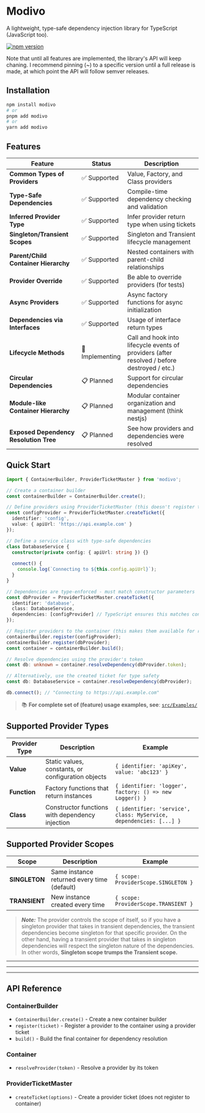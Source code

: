 # Modivo

A lightweight, type-safe dependency injection library for TypeScript (JavaScript too).

[![npm version](https://img.shields.io/npm/v/modivo.svg)](https://www.npmjs.com/package/modivo)

Note that until all features are implemented, the library's API will keep chaning.
I recommend pinning (~) to a specific version until a full release is made, at which point the API will follow semver releases.


## Installation

```bash
npm install modivo
# or
pnpm add modivo
# or
yarn add modivo
```

## Features

| Feature | Status | Description |
|---------|--------|-------------|
| **Common Types of Providers** | ✅ Supported | Value, Factory, and Class providers |
| **Type-Safe Dependencies** | ✅ Supported | Compile-time dependency checking and validation |
| **Inferred Provider Type** | ✅ Supported | Infer provider return type when using tickets |
| **Singleton/Transient Scopes** | ✅ Supported | Singleton and Transient lifecycle management |
| **Parent/Child Container Hierarchy** | ✅ Supported | Nested containers with parent-child relationships |
| **Provider Override** | ✅ Supported | Be able to override providers (for tests) |
| **Async Providers** | ✅ Supported | Async factory functions for async initialization |
| **Dependencies via Interfaces** | ✅ Supported | Usage of interface return types |
| **Lifecycle Methods** | 🔄 Implementing | Call and hook into lifecycle events of providers (after resolved / before destroyed / etc.) |
| **Circular Dependencies** | 📋 Planned | Support for circular dependencies |
| **Module-like Container Hierarchy** | 📋 Planned | Modular container organization and management (think nestjs) |
| **Exposed Dependency Resolution Tree** | 📋 Planned | See how providers and dependencies were resolved |

## Quick Start

```typescript
import { ContainerBuilder, ProviderTicketMaster } from 'modivo';

// Create a container builder
const containerBuilder = ContainerBuilder.create();

// Define providers using ProviderTicketMaster (this doesn't register them yet)
const configProvider = ProviderTicketMaster.createTicket({
  identifier: 'config',
  value: { apiUrl: 'https://api.example.com' }
});

// Define a service class with type-safe dependencies
class DatabaseService {
  constructor(private config: { apiUrl: string }) {}
  
  connect() {
    console.log(`Connecting to ${this.config.apiUrl}`);
  }
}

// Dependencies are type-enforced - must match constructor parameters
const dbProvider = ProviderTicketMaster.createTicket({
  identifier: 'database',
  class: DatabaseService,
  dependencies: [configProvider] // TypeScript ensures this matches constructor
});

// Register providers to the container (this makes them available for resolution)
containerBuilder.register(configProvider);
containerBuilder.register(dbProvider);
const container = containerBuilder.build();

// Resolve dependencies using the provider's token
const db: unknown = container.resolveDependency(dbProvider.token);

// Alternatively, use the created ticket for type safety
const db: DatabaseService = container.resolveDependency(dbProvider);

db.connect(); // "Connecting to https://api.example.com"
```

> 📚 **For complete set of (feature) usage examples, see**: [`src/Examples/`](src/Examples/)

## Supported Provider Types

| Provider Type | Description | Example |
|---------------|-------------|---------|
| **Value** | Static values, constants, or configuration objects | `{ identifier: 'apiKey', value: 'abc123' }` |
| **Function** | Factory functions that return instances | `{ identifier: 'logger', factory: () => new Logger() }` |
| **Class** | Constructor functions with dependency injection | `{ identifier: 'service', class: MyService, dependencies: [...] }` |


## Supported Provider Scopes

| Scope | Description | Example |
|-------|-------------|---------|
| **SINGLETON** | Same instance returned every time (default) | `{ scope: ProviderScope.SINGLETON }` |
| **TRANSIENT** | New instance created every time | `{ scope: ProviderScope.TRANSIENT }` |

> **_Note:_** The provider controls the scope of itself, so if you have a singleton provider that takes in transient dependencies, the transient dependencies become singleton for that specific provider. On the other hand, having a transient provider that takes in singleton dependencies will respect the singleton nature of the dependencies. In other words, **Singleton scope trumps the Transient scope.**

---
---
---

## API Reference

### ContainerBuilder
- `ContainerBuilder.create()` - Create a new container builder
- `register(ticket)` - Register a provider to the container using a provider ticket
- `build()` - Build the final container for dependency resolution

### Container
- `resolveProvider(token)` - Resolve a provider by its token

### ProviderTicketMaster
- `createTicket(options)` - Create a provider ticket (does not register to container)

